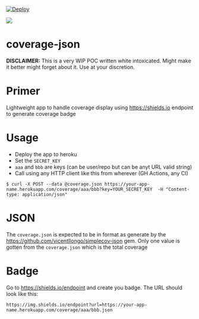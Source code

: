 [![Deploy](https://www.herokucdn.com/deploy/button.svg)](https://heroku.com/deploy)

![](https://img.shields.io/endpoint?url=https://coverage-json.herokuapp.com/coverage/aladac/coverage-json.json)

# coverage-json

**DISCLAIMER:** This is a very WIP POC written white intoxicated. Might make it better might forget about it. Use at your discretion.

# Primer
Lightweight app to handle coverage display using https://shields.io endpoint to generate coverage badge

# Usage
- Deploy the app to heroku
- Set the `SECRET_KEY`
- `aaa` and `bbb` are keys (can be user/repo but can be anyt URL valid string)
- Call using any HTTP client like this from wherever (GH Actions, any CI)

```shell
$ curl -X POST --data @coverage.json https://your-app-name.herokuapp.com/coverage/aaa/bbb?key=YOUR_SECRET_KEY  -H "Content-type: application/json"
```

# JSON
The `coverage.json` is expected to be in format as generate by the https://github.com/vicentllongo/simplecov-json gem.
Only one value is gotten from the `coverage.json` which is the total coverage

# Badge
Go to https://shields.io/endpoint and create you badge. The URL should look like this:

```
https://img.shields.io/endpoint?url=https://your-app-name.herokuapp.com/coverage/aaa/bbb.json
```
